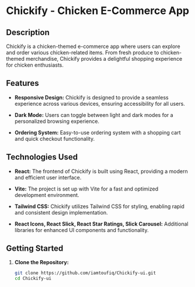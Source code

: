 # Chickify - Chicken E-Commerce App

## Description

Chickify is a chicken-themed e-commerce app where users can explore and order various chicken-related items. From fresh produce to chicken-themed merchandise, Chickify provides a delightful shopping experience for chicken enthusiasts.

## Features

- **Responsive Design:** Chickify is designed to provide a seamless experience across various devices, ensuring accessibility for all users.

- **Dark Mode:** Users can toggle between light and dark modes for a personalized browsing experience.

- **Ordering System:** Easy-to-use ordering system with a shopping cart and quick checkout functionality.

## Technologies Used

- **React:** The frontend of Chickify is built using React, providing a modern and efficient user interface.

- **Vite:** The project is set up with Vite for a fast and optimized development environment.

- **Tailwind CSS:** Chickify utilizes Tailwind CSS for styling, enabling rapid and consistent design implementation.

- **React Icons, React Slick, React Star Ratings, Slick Carousel:** Additional libraries for enhanced UI components and functionality.

## Getting Started

1. **Clone the Repository:**
   ```bash
   git clone https://github.com/iamtoufiq/Chickify-ui.git
   cd Chickify-ui

